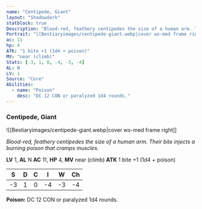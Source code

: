 ```yaml
---
name: "Centipede, Giant"
layout: "Shadowdark"
statblock: true
Description: "Blood-red, feathery centipedes the size of a human arm. Their bite injects a burning poison that cramps muscles."
Portrait: "[[Bestiaryimages/centipede-giant.webp|cover ws-med frame right]]"
ac: 11
hp: 4
ATK: "1 bite +1 (1d4 + poison)"
MV: "near (climb)"
Stats: [-3, 1, 0, -4, -3, -4]
AL: N
LV: 1
Source: "Core"
Abilities:
  - name: "Poison"
    desc: "DC 12 CON or paralyzed 1d4 rounds."
---
```


### Centipede, Giant

![[Bestiaryimages/centipede-giant.webp|cover ws-med frame right]]

_Blood-red, feathery centipedes the size of a human arm. Their bite injects a burning poison that cramps muscles._

**LV** 1, **AL** N
**AC** 11, **HP** 4, **MV** near (climb)
**ATK** 1 bite +1 (1d4 + poison)

|  S  |  D  |  C  |  I  |  W  |  Ch  |
|:---:|:---:|:---:|:---:|:---:|:----:|
| -3 | 1 | 0 | -4 | -3 | -4 |

**Poison:** DC 12 CON or paralyzed 1d4 rounds.

